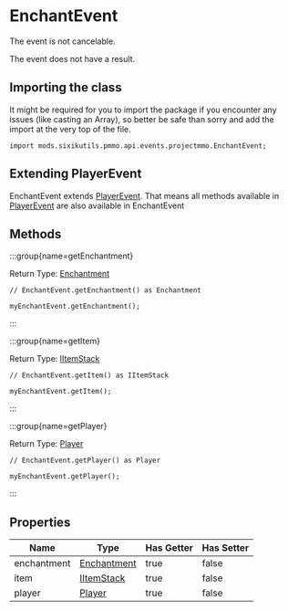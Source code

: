 # EnchantEvent

The event is not cancelable.

The event does not have a result.

## Importing the class

It might be required for you to import the package if you encounter any issues (like casting an Array), so better be safe than sorry and add the import at the very top of the file.
```zenscript
import mods.sixikutils.pmmo.api.events.projectmmo.EnchantEvent;
```


## Extending PlayerEvent

EnchantEvent extends [PlayerEvent](/forge/api/event/entity/player/PlayerEvent). That means all methods available in [PlayerEvent](/forge/api/event/entity/player/PlayerEvent) are also available in EnchantEvent

## Methods

:::group{name=getEnchantment}

Return Type: [Enchantment](/vanilla/api/item/enchantment/Enchantment)

```zenscript
// EnchantEvent.getEnchantment() as Enchantment

myEnchantEvent.getEnchantment();
```

:::

:::group{name=getItem}

Return Type: [IItemStack](/vanilla/api/item/IItemStack)

```zenscript
// EnchantEvent.getItem() as IItemStack

myEnchantEvent.getItem();
```

:::

:::group{name=getPlayer}

Return Type: [Player](/vanilla/api/entity/type/player/Player)

```zenscript
// EnchantEvent.getPlayer() as Player

myEnchantEvent.getPlayer();
```

:::


## Properties

|    Name     |                           Type                           | Has Getter | Has Setter |
|-------------|----------------------------------------------------------|------------|------------|
| enchantment | [Enchantment](/vanilla/api/item/enchantment/Enchantment) | true       | false      |
| item        | [IItemStack](/vanilla/api/item/IItemStack)               | true       | false      |
| player      | [Player](/vanilla/api/entity/type/player/Player)         | true       | false      |

